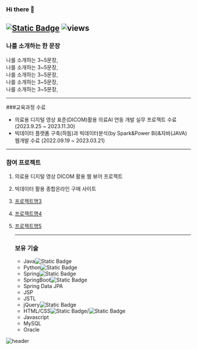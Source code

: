### Hi there 👋
[![Static Badge](https://img.shields.io/badge/Email-blue)](mailto:jhoh416@gmail.com)
![views](https://gh-hits.nomadcoders.workers.dev/view?username=jhoh416)
---

### 나를 소개하는 한 문장

나를 소개하는 3~5문장, <br>
나를 소개하는 3~5문장, <br>
나를 소개하는 3~5문장, <br>
나를 소개하는 3~5문장, <br>
나를 소개하는 3~5문장, <br>

---

###교육과정 수료
* 의료용 디지털 영상 표준(DICOM)활용 의료AI 연동 개발 실무 프로젝트 수료 (2023.9.25 ~ 2023.11.30)
* 빅데이터 플랫폼 구축(하둡)과 빅데이터분석(by Spark&Power Bi)&자바(JAVA)웹개발 수료 (2022.09.19 ~ 2023.03.21)

---

### 참여 프로젝트
1. 의료용 디지털 영상 DICOM 활용 웹 뷰어 프로젝트
2. 빅데이터 활용 종합온라인 구매 사이트
3. [프로젝트명3](깃헙리포지토리주소)
4. [프로젝트명4](배포링크)
5. [프로젝트명5](테스크툴주소)

   ---

   ### 보유 기술
   * Java![Static Badge](https://img.shields.io/badge/Java-437291?style=flat-square&logo=Coffeescript&logoColor=white)
   * Python![Static Badge](https://img.shields.io/badge/Python-3776AB?style=flat-square&logo=Python&logoColor=white)
   * Spring![Static Badge](https://img.shields.io/badge/Spring-6DB33F?style=flat-square&logo=Spring&logoColor=white)
   * SpringBoot![Static Badge](https://img.shields.io/badge/Springboot-6DB33F?style=flat-square&logo=Springboot&logoColor=white)
   * Spring Data JPA
   * JSP
   * JSTL
   * jQuery![Static Badge](https://img.shields.io/badge/jquery-0769AD?style=flat-square&logo=jquery&logoColor=white)
   * HTML/CSS![Static Badge](https://img.shields.io/badge/HTML5-E34F26?style=flat-square&logo=HTML5&logoColor=white)/![Static Badge](https://img.shields.io/badge/CSS3-1572B6?style=flat-square&logo=CSS3&logoColor=white)
   * Javascript
   * MySQL
   * Oracle


![header](https://capsule-render.vercel.app/api?type=soft&color=auto&height=150&section=header&text=Oh&nbsp;Jeonghoon&fontSize=70&animation=twinkling)
<!--
**jhoh416/jhoh416** is a ✨ _special_ ✨ repository because its `README.md` (this file) appears on your GitHub profile.

Here are some ideas to get you started:

- 🔭 I’m currently working on ...
- 🌱 I’m currently learning ...
- 👯 I’m looking to collaborate on ...
- 🤔 I’m looking for help with ...
- 💬 Ask me about ...
- 📫 How to reach me: ...
- 😄 Pronouns: ...
- ⚡ Fun fact: ...
-->
